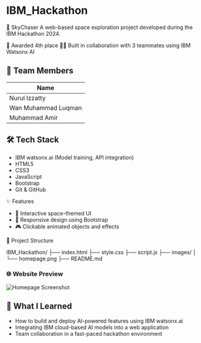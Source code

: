 # IBM_Hackathon

🧠 SkyChaser
A web-based space exploration project developed during the IBM Hackathon 2024.

🥈 Awarded 4th place
👨‍💻 Built in collaboration with 3 teammates using IBM Watsonx AI
  
## 👥 Team Members
| Name                               
| ---------------------------------- 
| Nurul Izzatty
| Wan Muhammad Luqman                   
| Muhammad Amir     

## 🛠️ Tech Stack

- IBM watsonx.ai (Model training, API integration)
-  HTML5
- CSS3
- JavaScript
- Bootstrap
- Git & GitHub

✨ Features
- 🚀 Interactive space-themed UI
- 🌌 Responsive design using Bootstrap
- 🎮 Clickable animated objects and effects

📂 Project Structure

IBM_Hackathon/
├── index.html
├── style.css
├── script.js
├── images/
│   └── homepage.png
├── README.md

### 🌐 Website Preview

![Homepage Screenshot](images/homepage.png)

## 🧠 What I Learned

- How to build and deploy AI-powered features using IBM watsonx.ai
- Integrating IBM cloud-based AI models into a web application
- Team collaboration in a fast-paced hackathon environment
